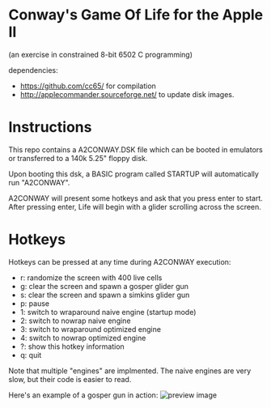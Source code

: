 # Conway's Game Of Life for the Apple II
(an exercise in constrained 8-bit 6502 C programming)

dependencies:
 * https://github.com/cc65/ for compilation
 * http://applecommander.sourceforge.net/ to update disk images.

# Instructions
This repo contains a A2CONWAY.DSK file which can be booted in emulators or transferred to a 140k 5.25" floppy disk.

Upon booting this dsk, a BASIC program called STARTUP will automatically run "A2CONWAY".

A2CONWAY will present some hotkeys and ask that you press enter to start.  After pressing enter, Life will begin with a glider scrolling across the screen.

# Hotkeys
Hotkeys can be pressed at any time during A2CONWAY execution:
 * r: randomize the screen with 400 live cells
 * g: clear the screen and spawn a gosper glider gun
 * s: clear the screen and spawn a simkins glider gun
 * p: pause
 * 1: switch to wraparound naive engine (startup mode)
 * 2: switch to nowrap naive engine
 * 3: switch to wraparound optimized engine
 * 4: switch to nowrap optimized engine
 * ?: show this hotkey information
 * q: quit

Note that multiple "engines" are implmented.  The naive engines are very slow, but their code is easier to read.

Here's an example of a gosper gun in action:
![preview image](https://dl.dropboxusercontent.com/u/16918424/a2conway.jpg)
